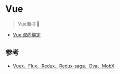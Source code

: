 # Vue

> Vue面书 📑

- [Vue 双向绑定](./1.md)

## 参考

- [Vuex、Flux、Redux、Redux-saga、Dva、MobX](https://zhuanlan.zhihu.com/p/53599723)
